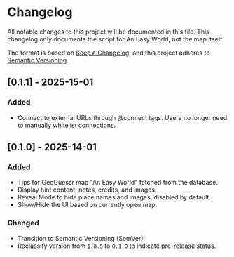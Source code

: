 # Changelog

All notable changes to this project will be documented in this file. This changelog only documents the script for An Easy World, not the map itself.

The format is based on [Keep a Changelog](https://keepachangelog.com/en/1.0.0/),
and this project adheres to [Semantic Versioning](https://semver.org/spec/v2.0.0.html).

## [0.1.1] - 2025-15-01
### Added
- Connect to external URLs through @connect tags. Users no longer need to manually whitelist connections.

## [0.1.0] - 2025-14-01
### Added
- Tips for GeoGuessr map "An Easy World" fetched from the database.
- Display hint content, notes, credits, and images.
- Reveal Mode to hide place names and images, disabled by default.
- Show/Hide the UI based on currently open map.

### Changed
- Transition to Semantic Versioning (SemVer).
- Reclassify version from `1.0.5` to `0.1.0` to indicate pre-release status.